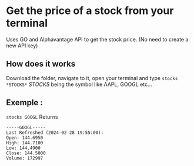 # Get the price of a stock from your terminal

Uses GO and Alphavantage API to get the stock price. (No need to create a new API key)

## How does it works 

Download the folder, navigate to it, open your terminal and type
```stocks *STOCKS*```
*STOCKS* being the symbol like AAPL, GOOGL etc...

## Exemple : 

```stocks GOOGL```
Returns
```
-----GOOGL-----
Last Refreshed (2024-02-28 19:55:00):
Open: 144.6950
High: 144.7100
Low: 144.4900
Close: 144.5000
Volume: 172997
```
